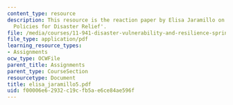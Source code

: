 ```yaml
---
content_type: resource
description: This resource is the reaction paper by Elisa Jaramillo on the topic 'US
  Policies for Disaster Relief'.
file: /media/courses/11-941-disaster-vulnerability-and-resilience-spring-2005/f00006e62932c19cfb5ae6ce84ae596f_elisa_jaramillo5.pdf
file_type: application/pdf
learning_resource_types:
- Assignments
ocw_type: OCWFile
parent_title: Assignments
parent_type: CourseSection
resourcetype: Document
title: elisa_jaramillo5.pdf
uid: f00006e6-2932-c19c-fb5a-e6ce84ae596f
---
```

